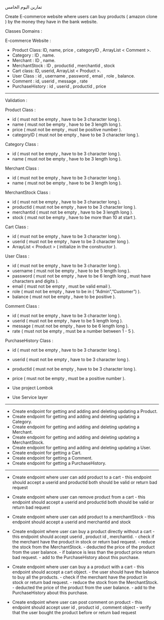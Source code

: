 تمارين اليوم الخامس


Create E-commerce website where users can buy products ( amazon clone ) by the money they have in the bank website.


Classes Domains :

E-commerce Website :
- Product Class: ID, name, price , categoryID , ArrayList < Comment >.
- Category : ID , name.
- Merchant : ID , name.
- MerchantStock : ID , productid , merchantid , stock
- Cart class: ID, userid, ArrayList < Product >.
- User Class : id , username , password , email , role , balance.
- Comment  : id, userid , message , rate
- PurchaseHistory : id , userid , productid , price


----------


Validation : 

Product Class :
- id ( must not be empty , have to be 3 character long ).
- name ( must not be empty , have to be 3 length long ).
- price ( must not be empty , must be positive number  ).
- categoryID ( must not be empty , have to be 3 character long ).

Category Class :
- id ( must not be empty , have to be 3 character long ).
- name ( must not be empty , have to be 3 length long ).

Merchant Class :
- id ( must not be empty , have to be 3 character long ).
- name ( must not be empty , have to be 3 length long ).

MerchantStock Class :
- id ( must not be empty , have to be 3 character long ).
- productid ( must not be empty , have to be 3 character long ).
- merchantid ( must not be empty , have to be 3 length long ).
- stock  ( must not be empty , have to be more than 10 at start ).

Cart Class :
- id ( must not be empty , have to be 3 character long ).
- userid ( must not be empty , have to be 3 character long ).
- ArrayList < Product > ( initialize in the constructor ).

User Class : 
- id ( must not be empty , have to be 3 character long ).
- username ( must not be empty , have to be 5 length long ).
- password ( must not be empty , have to be 6 length long , must have characters and digits ).
- email  ( must not be empty , must be valid email ).
- role  ( must not be empty , have to be in ( “Admin”,”Customer”) ).
- balance ( must not be empty , have to be positive ).

Comment Class : 
- id ( must not be empty , have to be 3 character long ).
- userid ( must not be empty , have to be 5 length long ).
- message  ( must not be empty , have to be 6 length long  ).
- rate ( must not be empty , must be a number between 1 - 5 ).

PurchaseHistory Class : 
- id ( must not be empty , have to be 3 character long ).
- userid ( must not be empty , have to be 3 character long ).
- productid  ( must not be empty , have to be 3 character long  ).
- price ( must not be empty , must be a positive number ).


- Use project Lombok 
- Use Service layer


----------



- Create endpoint for getting and adding and deleting updating  a  Product.
- Create endpoint for getting and adding and deleting updating  a  Category.
- Create endpoint for getting and adding and deleting updating  a  Merchant.
- Create endpoint for getting and adding and deleting updating  a  MerchantStock.
- Create endpoint for getting and adding and deleting updating  a  User.
- Create endpoint for getting  a  Cart.
- Create endpoint for getting  a  Comment.
- Create endpoint for getting  a  PurchaseHistory.


----------


- Create endpoint where user can add product to  a cart
        - this endpoint should accept a userid and productid both should be valid or return bad request 


- Create endpoint where user can remove product from  a cart
        - this endpoint should accept a userid and productid both should be valid or return bad request
- Create endpoint where user can add product to a merchantStock
        - this endpoint should accept a userid and merchantid  and stock


- Create endpoint where user can buy a product directly without a cart
        - this endpoint should accept userid , product id , merchantid.
        - check if the merchant have the product in stock or return bad request.
        - reduce the stock from the MerchantStock.
        - deducted the price of the product from the user balance.
        - if balance is less than the product price return bad request.
        - add to the PurchaseHistory about this purchase.


- Create endpoint where user can buy a a product with a cart
        - this endpoint should accept a cart object.
        - the user should have the balance to buy all the products.
        - check if the merchant have the product in stock or return bad request.
        - reduce the stock from the MerchantStock. 
        - deducted the price of the product from the user balance.
        - add to the PurchaseHistory about this purchase.


- Create endpoint where user can post comment on product
        - this endpoint should accept user id , product id , comment object
        - verify that the user bought the product before or return bad request




